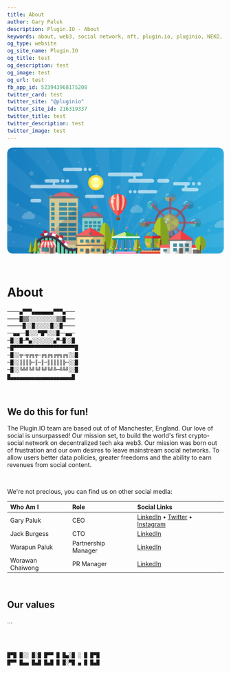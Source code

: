 ```yaml
---
title: About
author: Gary Paluk
description: Plugin.IO - About
keywords: about, web3, social network, nft, plugin.io, pluginio, NEKO, token, cryptocurrency, crypto
og_type: website
og_site_name: Plugin.IO
og_title: test
og_description: test
og_image: test
og_url: test
fb_app_id: 523943968175208
twitter_card: test
twitter_site: "@pluginio"
twitter_site_id: 216319337
twitter_title: test
twitter_description: test
twitter_image: test
---
```


![A Plugin.IO branded banner that shows a young woman in front of a vivid blue background.](https://raw.githubusercontent.com/pluginio/static-content/main/lang/en/docs/v1/images/header_banner.png)

<br />


# About

```javascript
────▄▀▀▀▄▄▄▄▄▄▄▀▀▀▄───
────█▒▒░░░░░░░░░▒▒█───
─────█░░█░░░░░█░░█────
──▄▄──█░░░▀█▀░░░█──▄▄─
─█░░█─▀▄░░░░░░░▄▀─█░░█
─█▀▀▀▀▀▀▀▀▀▀▀▀▀▀▀▀▀▀▀▀█
─█░░╦─╦╔╗╦─╔╗╔╗╔╦╗╔╗░░█
─█░░║║║╠─║─║─║║║║║╠─░░█
─█░░╚╩╝╚╝╚╝╚╝╚╝╩─╩╚╝░░█
█▄▄▄▄▄▄▄▄▄▄▄▄▄▄▄▄▄▄▄▄█
```

<br />

## We do this for fun!

The Plugin.IO team are based out of of Manchester, England. Our love of social is unsurpassed! Our mission set, to build the world's first crypto-social network on decentralized tech aka web3. Our mission was born out of frustration and our own desires to leave mainstream social networks. To allow users better data policies, greater freedoms and the ability to earn revenues from social content.

<br />

We're not precious, you can find us on other social media:

|Who Am I|Role|Social Links|
|:-----|:----|:----|
| Gary Paluk | CEO | [LinkedIn](https://www.linkedin.com/in/gpaluk) • [Twitter](https://twitter.com/garypaluk)  •  [Instagram](https://www.instagram.com/garypaluk/)|
| Jack Burgess | CTO | [LinkedIn](https://www.linkedin.com/in/ninnjak)|
| Warapun Paluk | Partnership Manager | [LinkedIn](https://www.linkedin.com/in/ninnjak) |
| Worawan Chaiwong | PR Manager | [LinkedIn](https://www.linkedin.com/in/worawan-chaiwong-6a7a76215/)

<br />

## Our values

...

<br />
<br />

```javascript
█▀█ █░░ █░█ █▀▀ █ █▄░█ ░ █ █▀█
█▀▀ █▄▄ █▄█ █▄█ █ █░▀█ ▄ █ █▄█
```